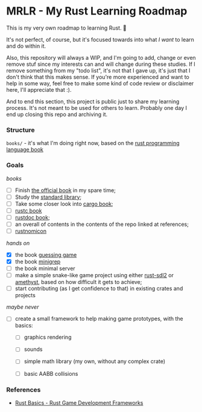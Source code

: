 # MRLR - My Rust Learning Roadmap
This is my very own roadmap to learning Rust. 🦀

It's not perfect, of course, but it's focused towards into what *I want* to learn and do within it.

Also, this repository will always a WIP, and I'm going to add, change or even remove stuf since my interests can and will change during these studies. If I remove something from my "todo list", it's not that I gave up, it's just that I don't think that this makes sense. If you're more experienced and want to help in some way, feel free to make some kind of code review or disclaimer here, I'll appreciate that :).

And to end this section, this project is public just to share my learning process. It's not meant to be used for others to learn. Probably one day I end up closing this repo and archiving it.

### Structure
`books/` - it's what I'm doing right now, based on the [rust programming language book](https://doc.rust-lang.org/book/)

### Goals

*books*
- [ ] Finish [the official book](https://doc.rust-lang.org/book/) in my spare time;
- [ ] Study the [standard library](https://doc.rust-lang.org/std/index.html);
- [ ] Take some closer look into [cargo book](https://doc.rust-lang.org/cargo/index.html);
- [ ] [rustc book](https://doc.rust-lang.org/rustc/index.html)
- [ ] [rustdoc book](https://doc.rust-lang.org/rustdoc/index.html);
- [ ] an overall of contents in the contents of the repo linked at references;
- [ ] [rustnomicon](https://doc.rust-lang.org/nomicon/index.html)

*hands on*
- [x] the book [guessing game](book/guessing_game)
- [x] the book [minigrep](book/minigrep)
- [ ] the book minimal server
- [ ] make a simple snake-like game project using either [rust-sdl2](https://github.com/Rust-SDL2/rust-sdl2) or [amethyst](https://amethyst.rs/), based on how difficult it gets to achieve;
- [ ] start contributing (as I get confidence to that) in existing crates and projects

*maybe never*
- [ ] create a small framework to help making game prototypes, with the basics:
  - [ ] graphics rendering
  - [ ] sounds
  - [ ] simple math library (my own, without any complex crate)
  - [ ] basic AABB collisions


### References
- [Rust Basics - Rust Game Development Frameworks](https://github.com/dasifefe/rust-game-development-frameworks#rust-basics)
